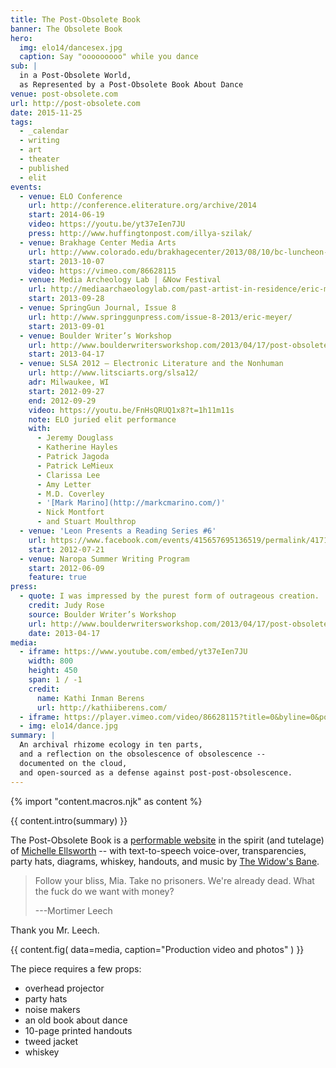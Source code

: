 ```yaml
---
title: The Post-Obsolete Book
banner: The Obsolete Book
hero:
  img: elo14/dancesex.jpg
  caption: Say "ooooooooo" while you dance
sub: |
  in a Post-Obsolete World,
  as Represented by a Post-Obsolete Book About Dance
venue: post-obsolete.com
url: http://post-obsolete.com
date: 2015-11-25
tags:
  - _calendar
  - writing
  - art
  - theater
  - published
  - elit
events:
  - venue: ELO Conference
    url: http://conference.eliterature.org/archive/2014
    start: 2014-06-19
    video: https://youtu.be/yt37eIen7JU
    press: http://www.huffingtonpost.com/illya-szilak/
  - venue: Brakhage Center Media Arts
    url: http://www.colorado.edu/brakhagecenter/2013/08/10/bc-luncheon-series-welcomes-eric-meyer-october-7th
    start: 2013-10-07
    video: https://vimeo.com/86628115
  - venue: Media Archeology Lab | &Now Festival
    url: http://mediaarchaeologylab.com/past-artist-in-residence/eric-meyer-2/
    start: 2013-09-28
  - venue: SpringGun Journal, Issue 8
    url: http://www.springgunpress.com/issue-8-2013/eric-meyer/
    start: 2013-09-01
  - venue: Boulder Writer’s Workshop
    url: http://www.boulderwritersworkshop.com/2013/04/17/post-obsolete-a-bww-salon/
    start: 2013-04-17
  - venue: SLSA 2012 – Electronic Literature and the Nonhuman
    url: http://www.litsciarts.org/slsa12/
    adr: Milwaukee, WI
    start: 2012-09-27
    end: 2012-09-29
    video: https://youtu.be/FnHsQRUQ1x8?t=1h11m11s
    note: ELO juried elit performance
    with:
      - Jeremy Douglass
      - Katherine Hayles
      - Patrick Jagoda
      - Patrick LeMieux
      - Clarissa Lee
      - Amy Letter
      - M.D. Coverley
      - '[Mark Marino](http://markcmarino.com/)'
      - Nick Montfort
      - and Stuart Moulthrop
  - venue: 'Leon Presents a Reading Series #6'
    url: https://www.facebook.com/events/415657695136519/permalink/417120971656858/
    start: 2012-07-21
  - venue: Naropa Summer Writing Program
    start: 2012-06-09
    feature: true
press:
  - quote: I was impressed by the purest form of outrageous creation.
    credit: Judy Rose
    source: Boulder Writer’s Workshop
    url: http://www.boulderwritersworkshop.com/2013/04/17/post-obsolete-a-bww-salon/
    date: 2013-04-17
media:
  - iframe: https://www.youtube.com/embed/yt37eIen7JU
    width: 800
    height: 450
    span: 1 / -1
    credit:
      name: Kathi Inman Berens
      url: http://kathiiberens.com/
  - iframe: https://player.vimeo.com/video/86628115?title=0&byline=0&portrait=0&color=ff0080
  - img: elo14/dance.jpg
summary: |
  An archival rhizome ecology in ten parts,
  and a reflection on the obsolescence of obsolescence --
  documented on the cloud,
  and open-sourced as a defense against post-post-obsolescence.
---
```

{% import "content.macros.njk" as content %}

{{ content.intro(summary) }}

The Post-Obsolete Book is
a [performable website][post-obsolete]
in the spirit (and tutelage)
of [Michelle Ellsworth][michelle] --
with text-to-speech voice-over,
transparencies,
party hats,
diagrams,
whiskey,
handouts,
and music by [The Widow's Bane][bane].

> Follow your bliss, Mia.
> Take no prisoners.
> We're already dead.
> What the fuck do we want with money?
>
> ---Mortimer Leech

Thank you Mr. Leech.

[post-obsolete]: http://www.post-obsolete.com
[michelle]: http://michelleellsworth.com/
[bane]: http://www.myspace.com/widowsbane

{{ content.fig(
  data=media,
  caption="Production video and photos"
) }}

The piece
requires a few props:

- overhead projector
- party hats
- noise makers
- an old book about dance
- 10-page printed handouts
- tweed jacket
- whiskey
